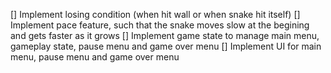 [] Implement losing condition (when hit wall or when snake hit itself)
[] Implement pace feature, such that the snake moves slow at the begining and gets faster as it grows
[] Implement game state to manage main menu, gameplay state, pause menu and game over menu
[] Implement UI for main menu, pause menu and game over menu
